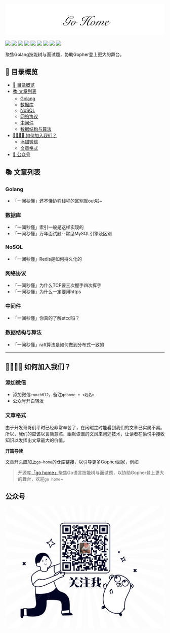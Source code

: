 ![](./logo.png)

[![](https://img.shields.io/badge/公众号-平也-brightgreen)](#公众号)
[![](https://img.shields.io/badge/cnblogs-博客园-9cf)](https://www.cnblogs.com/pingyeaa)
[![](https://img.shields.io/badge/juejin-掘金-blue)](https://juejin.im/user/5b879fd46fb9a019e643501e/posts)
[![](https://img.shields.io/badge/csdn-CSDN-red)](https://blog.csdn.net/enoch612)
[![](https://img.shields.io/badge/segmentfault-思否-green)](https://segmentfault.com/u/pingyeaa)
[![](https://img.shields.io/badge/toutiao-今日头条-critical)](https://www.toutiao.com/c/user/99726624485/#mid=1632470920869900)
[![](https://img.shields.io/badge/oschina-开源中国-blue)](https://my.oschina.net/u/4429381)
[![](https://img.shields.io/badge/jianshu-简书-orange)](https://www.jianshu.com/u/b683a986d544)
[![](https://img.shields.io/badge/zhihu-知乎-yellow)](https://www.zhihu.com/people/ma-li-ao-de-guan-dao)

聚焦Golang技能树与面试题，协助Gopher登上更大的舞台。

## 🌈 目录概览

- [🌈 目录概览](#-------)
- [📚 文章列表](#-------)
  * [Golang](#golang)
  * [数据库](#数据库)
  * [NoSQL](#nosql)
  * [网络协议](#网络协议)
  * [中间件](#中间件)
  * [数据结构与算法](#数据结构与算法)
- [👨‍👨‍👧‍👧 如何加入我们？](#如何加入我们)
  * [添加微信](#添加微信)
  * [文章格式](#文章格式)
- [👀 公众号](#公众号)

## 📚 文章列表

### Golang

- 「一闻秒懂」还不懂协程线程的区别就out啦~

### 数据库

- 「一闻秒懂」索引一般是这样实现的
- 「一闻秒懂」万年面试题--常见MySQL引擎及区别

### NoSQL
- 「一闻秒懂」Redis是如何持久化的

### 网络协议
- 「一闻秒懂」为什么TCP要三次握手四次挥手
- 「一闻秒懂」为什么一定要用https

### 中间件

- 「一闻秒懂」你真的了解etcd吗？

### 数据结构与算法

- 「一闻秒懂」raft算法是如何做到分布式一致的

--- 

## 👨‍👨‍👧‍👧 如何加入我们？

### 添加微信

- 添加微信`enoch612`，备注`gohome + <姓名>`
- 公众号开白转发

### 文章格式

由于开发哥哥们平时已经非常辛苦了，在闲暇之时能看到我们的文章已实属不易。所以，我们的应该以言简意赅、幽默诙谐的文风来阐述技术，让读者在愉悦中接收知识以发挥出文章最大的价值。

**开篇导读**

文章开头应加上`go-home`的仓库链接，以引导更多Gopher回家，例如

> 开源库[「go home」](https://github.com/pingyeaa/go-home)聚焦Go语言技能树与面试题，以协助Gopher登上更大的舞台，欢迎`go home`~

## 公众号

![](./qrcode.png)